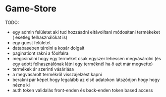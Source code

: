 # Game-Store


TODO: 

- egy admin felületet aki tud hozzáadni eltávolítani módosítani termékeket ( esetleg felhasználókat is)
- egy guest felületet
- databaseben tárolni a kosár dolgait
- paginationt rakni a főolfalra
- megcsinálni hogy egy terméket csak egyszer lehessen megvásárolni (és egy adott felhasználónak látni egy terméknél ha ő azt már megvette)
- termékek ár szerinti vásárlása
- a megvásárolt termékről visszajelzést kapni
- berakni pár képet hogy legalább az első adatokon látszódjon hogy hogy nézne ki
- auth token validalás front-enden és back-enden token based access
